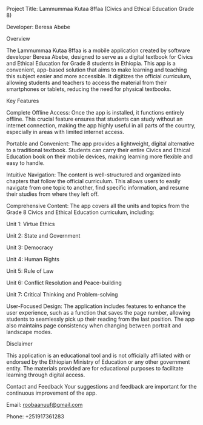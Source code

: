Project Title: Lammummaa Kutaa 8ffaa (Civics and Ethical Education Grade 8)

Developer: Beresa Abebe

Overview

The Lammummaa Kutaa 8ffaa is a mobile application created by software developer Beresa Abebe, designed to serve as a digital textbook for Civics and Ethical Education for Grade 8 students in Ethiopia. This app is a convenient, app-based solution that aims to make learning and teaching this subject easier and more accessible. It digitizes the official curriculum, allowing students and teachers to access the material from their smartphones or tablets, reducing the need for physical textbooks.

Key Features

Complete Offline Access: Once the app is installed, it functions entirely offline. This crucial feature ensures that students can study without an internet connection, making the app highly useful in all parts of the country, especially in areas with limited internet access.

Portable and Convenient: The app provides a lightweight, digital alternative to a traditional textbook. Students can carry their entire Civics and Ethical Education book on their mobile devices, making learning more flexible and easy to handle.

Intuitive Navigation: The content is well-structured and organized into chapters that follow the official curriculum. This allows users to easily navigate from one topic to another, find specific information, and resume their studies from where they left off.

Comprehensive Content: The app covers all the units and topics from the Grade 8 Civics and Ethical Education curriculum, including:

Unit 1: Virtue Ethics

Unit 2: State and Government

Unit 3: Democracy

Unit 4: Human Rights

Unit 5: Rule of Law

Unit 6: Conflict Resolution and Peace-building

Unit 7: Critical Thinking and Problem-solving

User-Focused Design: The application includes features to enhance the user experience, such as a function that saves the page number, allowing students to seamlessly pick up their reading from the last position. The app also maintains page consistency when changing between portrait and landscape modes.

Disclaimer

This application is an educational tool and is not officially affiliated with or endorsed by the Ethiopian Ministry of Education or any other government entity. The materials provided are for educational purposes to facilitate learning through digital access.

Contact and Feedback
Your suggestions and feedback are important for the continuous improvement of the app.

Email: roobaanuuf@gmail.com

Phone: +251917361283
